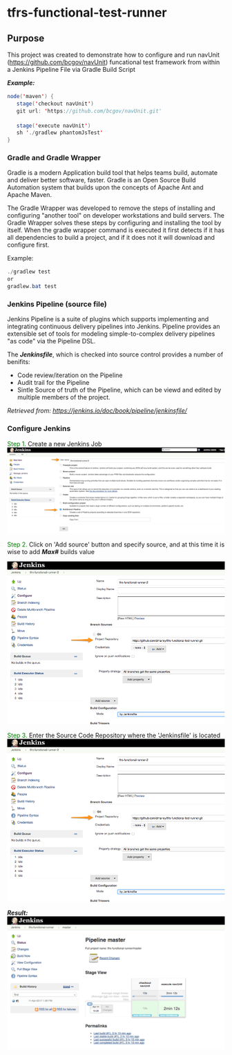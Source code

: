 # tfrs-functional-test-runner

## Purpose

This project was created to demonstrate how to configure and run navUnit (https://github.com/bcgov/navUnit) funcational 
test framework from within a Jenkins Pipeline File via Gradle Build Script

***Example:***
````java
node('maven') {
   stage('checkout navUnit')
   git url: 'https://github.com/bcgov/navUnit.git'

   stage('execute navUnit')
   sh './gradlew phantomJsTest'
}
````


### Gradle and Gradle Wrapper

Gradle is a modern Application build tool that helps teams build, automate and deliver better software, faster.
Gradle is an Open Source Build Automation system that builds upon the concepts of Apache Ant and Apache Maven.

The Gradle Wrapper was developed to remove the steps of installing and configuring "another tool" on developer workstations and build servers.
The Gradle Wrapper solves these steps by configuring and installing the tool by itself.  When the gradle wrapper command is executed 
it first detects if it has all dependencies to build a project, and if it does not it will download and configure first.

Example:
```java
./gradlew test
or
gradlew.bat test
```
### Jenkins Pipeline (source file)

Jenkins Pipeline is a suite of plugins which supports implementing and integrating continuous delivery pipelines into Jenkins.
Pipeline provides an extensible set of tools for modeling simple-to-complex delivery pipelines "as code" via the Pipeline DSL.

The ***Jenkinsfile***, which is checked into source control provides a number of benifits:
* Code review/iteration on the Pipeline
* Audit trail for the Pipeline
* Sintle Source of truth of the Pipeline, which can be viewd and edited by multiple members of the project.

*Retrieved from: https://jenkins.io/doc/book/pipeline/jenkinsfile/*

### Configure Jenkins

<span style="color:green">Step 1.</span> Create a new Jenkins Job
![](documentation/images/New_Item__Jenkins.png)

<span style="color:green">Step 2.</span> Click on 'Add source' button and specify source, and at this time it is wise to add ***Max#*** builds value

![Specify Source](documentation/images/specify_source.png)

<span style="color:green">Step 3.</span> Enter the Source Code Repository where the 'Jenkinsfile' is located
![Enter Git Repository](documentation/images/sourceCode.png)

***Result:***
![Successful Pipeline Run](documentation/images/pipeline_run.png)
